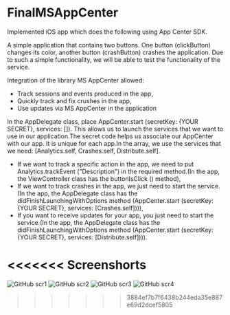 # FinalMSAppCenter
Implemented iOS app which does the following using App Center SDK.

A simple application that contains two buttons. One button (clickButton) changes its color, another button (crashButton) crashes the application. Due to such a simple functionality, we will be able to test the functionality of the service.

Integration of the library MS AppCenter allowed:
- Track sessions and events produced in the app,
- Quickly track and fix crushes in the app,
- Use updates via MS AppCenter in the application

In the AppDelegate class, place AppCenter.start (secretKey: {YOUR SECRET}, services: []). This allows us to launch the services that we want to use in our application.The secret code helps us associate our AppCenter with our app. It is unique for each app.In the array, we use the services that we need: [Analytics.self, Crashes.self, Distribute.self].
- If we want to track a specific action in the app, we need to put Analytics.trackEvent ("Description") in the required method.(In the app, the ViewController class has the buttonIsClick () method),
- If we want to track crashes in the app, we just need to start the service.(In the app, the AppDelegate class has the didFinishLaunchingWithOptions method (AppCenter.start (secretKey: {YOUR SECRET}, services: [Crashes.self]))),
- If you want to receive updates for your app, you just need to start the service.(In the app, the AppDelegate class has the didFinishLaunchingWithOptions method (AppCenter.start (secretKey: {YOUR SECRET}, services: [Distribute.self]))).

<<<<<<< **Screenshorts**
=======
![GitHub scr1](https://github.com/aleksandrDor/FinalMSAppCenter/blob/master/Screenshots/Screenshot%202021-05-28%20at%201.48.46%20PM.png)
![GitHub scr2](https://github.com/aleksandrDor/FinalMSAppCenter/blob/master/Screenshots/Screenshot%202021-05-28%20at%201.49.02%20PM.png)
![GitHub scr3](https://github.com/aleksandrDor/FinalMSAppCenter/blob/master/Screenshots/Screenshot%202021-05-28%20at%201.49.12%20PM.png)
![GitHub scr4](https://github.com/aleksandrDor/FinalMSAppCenter/blob/master/Screenshots/Screenshot%202021-05-28%20at%201.49.46%20PM.png)
>>>>>>> 3884ef7b7f6438b244eda35e887e69d2dcef5805
